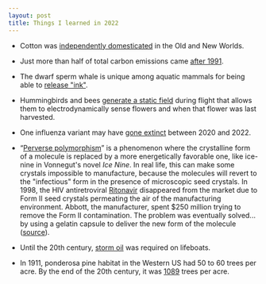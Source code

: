 ```yaml
---
layout: post
title: Things I learned in 2022
---
```



* Cotton was [independently domesticated](https://learn.genetics.utah.edu/content/cotton/evolution/) in the Old and New Worlds.

* Just more than half of total carbon emissions came [after 1991](https://ieep.eu/news/co2-emissions-need-to-be-reduced-twice-as-fast-as-the-rate-they-have-gone-up-since-1990).

* The dwarf sperm whale is unique among aquatic mammals for being able to [release "ink"](https://www.fisheries.noaa.gov/species/dwarf-sperm-whale).

* Hummingbirds and bees [generate a static field](https://conversationswithtyler.com/episodes/richard-prum/) during flight that allows them to electrodynamically sense flowers and when that flower was last harvested.

* One influenza variant may have [gone extinct](https://www.ncbi.nlm.nih.gov/pmc/articles/PMC9524051/) between 2020 and 2022.

* “[Perverse polymorphism](https://www.science.org/content/blog-post/perverse-polymorphism)” is a phenomenon where the crystalline form of a molecule is replaced by a more energetically favorable one, like ice-nine in Vonnegut's novel *Ice Nine*. In real life, this can make some crystals impossible to manufacture, because the molecules will revert to the "infectious" form in the presence of microscopic seed crystals. In 1998, the HIV antiretroviral [Ritonavir](https://en.wikipedia.org/wiki/Ritonavir) disappeared from the market due to Form II seed crystals permeating the air of the manufacturing environment. Abbott, the manufacturer, spent $250 million trying to remove the Form II contamination. The problem was eventually solved... by using a gelatin capsule to deliver the new form of the molecule ([source](https://theprepared.org/newsletter-archive/2022-02-07)).

* Until the 20th century, [storm oil](https://en.wikipedia.org/wiki/Storm_oil) was required on lifeboats.

* In 1911, ponderosa pine habitat in the Western US had 50 to 60 trees per acre. By the end of the 20th century, it was [1089](https://www.nytimes.com/2022/06/21/us/new-mexico-wildfire-forest-service.html) trees per acre.


